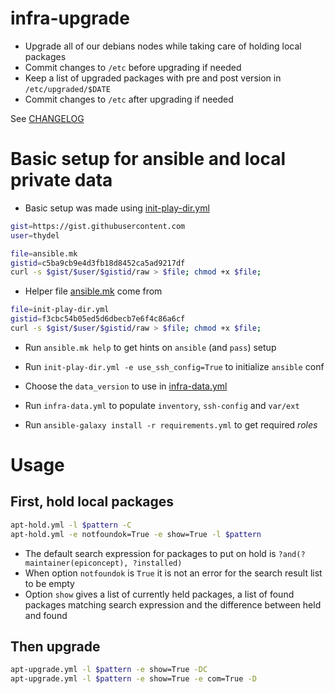 # infra-upgrade

- Upgrade all of our debians nodes while taking care of holding local
  packages
- Commit changes to `/etc` before upgrading if needed
- Keep a list of upgraded packages with pre and post version in `/etc/upgraded/$DATE`
- Commit changes to `/etc` after upgrading if needed

See [CHANGELOG][]

[CHANGELOG]: CHANGELOG.md

# Basic setup for ansible and local private data

- Basic setup was made using [init-play-dir.yml](init-play-dir.yml)

```bash
gist=https://gist.githubusercontent.com
user=thydel

file=ansible.mk
gistid=c5ba9cb9e4d3fb18d8452ca5ad9217df
curl -s $gist/$user/$gistid/raw > $file; chmod +x $file;
```

- Helper file [ansible.mk](ansible.mk) come from

```bash
file=init-play-dir.yml
gistid=f3cbc54b05ed5d6dbecb7e6f4c86a6cf
curl -s $gist/$user/$gistid/raw > $file; chmod +x $file;
```

- Run `ansible.mk help` to get hints on `ansible` (and `pass`) setup

- Run `init-play-dir.yml -e use_ssh_config=True` to initialize `ansible` conf

- Choose the `data_version` to use in [infra-data.yml](infra-data.yml)

- Run `infra-data.yml` to populate `inventory`, `ssh-config` and `var/ext`

- Run `ansible-galaxy install -r requirements.yml` to get required *roles*

# Usage

## First, hold local packages

```bash
apt-hold.yml -l $pattern -C
apt-hold.yml -e notfoundok=True -e show=True -l $pattern
```

- The default search expression for packages to put on hold is
  `?and(?maintainer(epiconcept), ?installed)`
- When option `notfoundok` is `True` it is not an error for the search
  result list to be empty
- Option `show` gives a list of currently held packages, a list of
  found packages matching search expression and the difference between
  held and found

## Then upgrade

```bash
apt-upgrade.yml -l $pattern -e show=True -DC
apt-upgrade.yml -l $pattern -e show=True -e com=True -D
```
